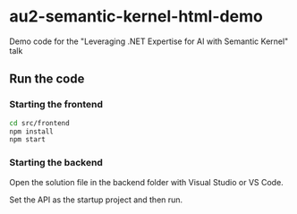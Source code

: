 # au2-semantic-kernel-html-demo

Demo code for the "Leveraging .NET Expertise for AI with Semantic Kernel" talk

## Run the code

### Starting the frontend

```bash
cd src/frontend
npm install
npm start
```

### Starting the backend

Open the solution file in the backend folder with Visual Studio or VS Code.

Set the API as the startup project and then run.
